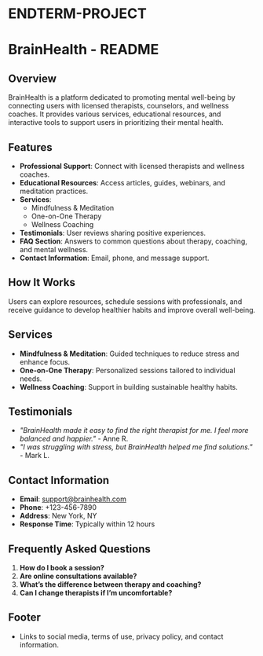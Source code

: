# ENDTERM-PROJECT
# BrainHealth - README

## Overview
BrainHealth is a platform dedicated to promoting mental well-being by connecting users with licensed therapists, counselors, and wellness coaches. It provides various services, educational resources, and interactive tools to support users in prioritizing their mental health.

## Features
- **Professional Support**: Connect with licensed therapists and wellness coaches.
- **Educational Resources**: Access articles, guides, webinars, and meditation practices.
- **Services**:
  - Mindfulness & Meditation
  - One-on-One Therapy
  - Wellness Coaching
- **Testimonials**: User reviews sharing positive experiences.
- **FAQ Section**: Answers to common questions about therapy, coaching, and mental wellness.
- **Contact Information**: Email, phone, and message support.

## How It Works
Users can explore resources, schedule sessions with professionals, and receive guidance to develop healthier habits and improve overall well-being.

## Services
- **Mindfulness & Meditation**: Guided techniques to reduce stress and enhance focus.
- **One-on-One Therapy**: Personalized sessions tailored to individual needs.
- **Wellness Coaching**: Support in building sustainable healthy habits.

## Testimonials
- *"BrainHealth made it easy to find the right therapist for me. I feel more balanced and happier."* - Anne R.
- *"I was struggling with stress, but BrainHealth helped me find solutions."* - Mark L.

## Contact Information
- **Email**: support@brainhealth.com
- **Phone**: +123-456-7890
- **Address**: New York, NY
- **Response Time**: Typically within 12 hours

## Frequently Asked Questions
1. **How do I book a session?**
2. **Are online consultations available?**
3. **What’s the difference between therapy and coaching?**
4. **Can I change therapists if I’m uncomfortable?**

## Footer
- Links to social media, terms of use, privacy policy, and contact information.
